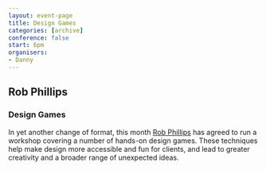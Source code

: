 ```yaml
---
layout: event-page
title: Design Games
categories: [archive]
conference: false 
start: 6pm
organisers: 
- Danny
---
```


## Rob Phillips

### Design Games

In yet another change of format, this month [Rob Phillips](http://www.rdphillips.co.uk/ "Rob’s portfolio website") has agreed to run a workshop covering a number of hands-on design games. These techniques help make design more accessible and fun for clients, and lead to greater creativity and a broader range of unexpected ideas.